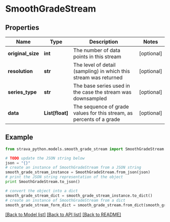 # SmoothGradeStream


## Properties
Name | Type | Description | Notes
------------ | ------------- | ------------- | -------------
**original_size** | **int** | The number of data points in this stream | [optional] 
**resolution** | **str** | The level of detail (sampling) in which this stream was returned | [optional] 
**series_type** | **str** | The base series used in the case the stream was downsampled | [optional] 
**data** | **List[float]** | The sequence of grade values for this stream, as percents of a grade | [optional] 

## Example

```python
from strava_python.models.smooth_grade_stream import SmoothGradeStream

# TODO update the JSON string below
json = "{}"
# create an instance of SmoothGradeStream from a JSON string
smooth_grade_stream_instance = SmoothGradeStream.from_json(json)
# print the JSON string representation of the object
print SmoothGradeStream.to_json()

# convert the object into a dict
smooth_grade_stream_dict = smooth_grade_stream_instance.to_dict()
# create an instance of SmoothGradeStream from a dict
smooth_grade_stream_form_dict = smooth_grade_stream.from_dict(smooth_grade_stream_dict)
```
[[Back to Model list]](../README.md#documentation-for-models) [[Back to API list]](../README.md#documentation-for-api-endpoints) [[Back to README]](../README.md)


